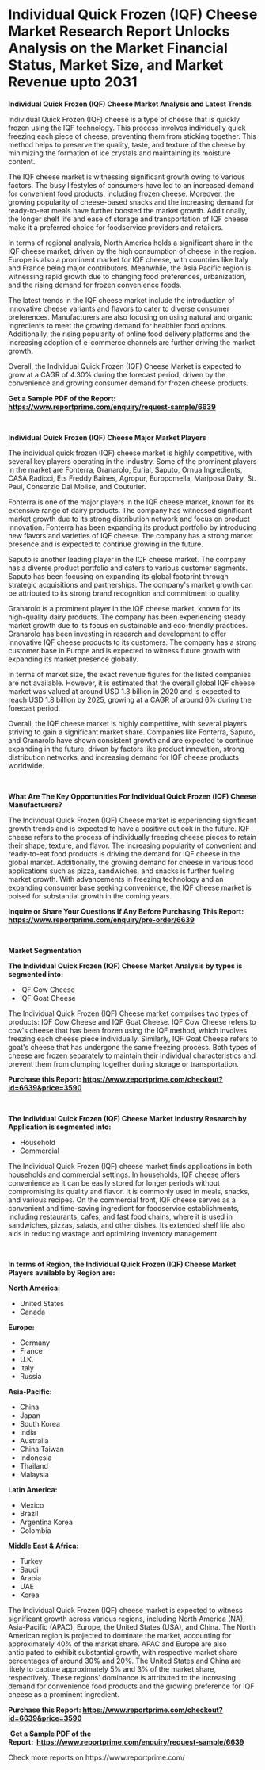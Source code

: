 <p><h1>Individual Quick Frozen (IQF) Cheese Market Research Report Unlocks Analysis on the Market Financial Status, Market Size, and Market Revenue upto 2031</h1></p><p><strong>Individual Quick Frozen (IQF) Cheese Market Analysis and Latest Trends</strong></p>
<p><p>Individual Quick Frozen (IQF) cheese is a type of cheese that is quickly frozen using the IQF technology. This process involves individually quick freezing each piece of cheese, preventing them from sticking together. This method helps to preserve the quality, taste, and texture of the cheese by minimizing the formation of ice crystals and maintaining its moisture content.</p><p>The IQF cheese market is witnessing significant growth owing to various factors. The busy lifestyles of consumers have led to an increased demand for convenient food products, including frozen cheese. Moreover, the growing popularity of cheese-based snacks and the increasing demand for ready-to-eat meals have further boosted the market growth. Additionally, the longer shelf life and ease of storage and transportation of IQF cheese make it a preferred choice for foodservice providers and retailers.</p><p>In terms of regional analysis, North America holds a significant share in the IQF cheese market, driven by the high consumption of cheese in the region. Europe is also a prominent market for IQF cheese, with countries like Italy and France being major contributors. Meanwhile, the Asia Pacific region is witnessing rapid growth due to changing food preferences, urbanization, and the rising demand for frozen convenience foods.</p><p>The latest trends in the IQF cheese market include the introduction of innovative cheese variants and flavors to cater to diverse consumer preferences. Manufacturers are also focusing on using natural and organic ingredients to meet the growing demand for healthier food options. Additionally, the rising popularity of online food delivery platforms and the increasing adoption of e-commerce channels are further driving the market growth.</p><p>Overall, the Individual Quick Frozen (IQF) Cheese Market is expected to grow at a CAGR of 4.30% during the forecast period, driven by the convenience and growing consumer demand for frozen cheese products.</p></p>
<p><strong>Get a Sample PDF of the Report:&nbsp; <a href="https://www.reportprime.com/enquiry/request-sample/6639">https://www.reportprime.com/enquiry/request-sample/6639</a></strong></p>
<p>&nbsp;</p>
<p><strong>Individual Quick Frozen (IQF) Cheese Major Market Players</strong></p>
<p><p>The individual quick frozen (IQF) cheese market is highly competitive, with several key players operating in the industry. Some of the prominent players in the market are Fonterra, Granarolo, Eurial, Saputo, Ornua Ingredients, CASA Radicci, Ets Freddy Baines, Agropur, Europomella, Mariposa Dairy, St. Paul, Consorzio Dal Molise, and Couturier.</p><p>Fonterra is one of the major players in the IQF cheese market, known for its extensive range of dairy products. The company has witnessed significant market growth due to its strong distribution network and focus on product innovation. Fonterra has been expanding its product portfolio by introducing new flavors and varieties of IQF cheese. The company has a strong market presence and is expected to continue growing in the future.</p><p>Saputo is another leading player in the IQF cheese market. The company has a diverse product portfolio and caters to various customer segments. Saputo has been focusing on expanding its global footprint through strategic acquisitions and partnerships. The company's market growth can be attributed to its strong brand recognition and commitment to quality.</p><p>Granarolo is a prominent player in the IQF cheese market, known for its high-quality dairy products. The company has been experiencing steady market growth due to its focus on sustainable and eco-friendly practices. Granarolo has been investing in research and development to offer innovative IQF cheese products to its customers. The company has a strong customer base in Europe and is expected to witness future growth with expanding its market presence globally.</p><p>In terms of market size, the exact revenue figures for the listed companies are not available. However, it is estimated that the overall global IQF cheese market was valued at around USD 1.3 billion in 2020 and is expected to reach USD 1.8 billion by 2025, growing at a CAGR of around 6% during the forecast period.</p><p>Overall, the IQF cheese market is highly competitive, with several players striving to gain a significant market share. Companies like Fonterra, Saputo, and Granarolo have shown consistent growth and are expected to continue expanding in the future, driven by factors like product innovation, strong distribution networks, and increasing demand for IQF cheese products worldwide.</p></p>
<p>&nbsp;</p>
<p><strong>What Are The Key Opportunities For Individual Quick Frozen (IQF) Cheese Manufacturers?</strong></p>
<p><p>The Individual Quick Frozen (IQF) Cheese market is experiencing significant growth trends and is expected to have a positive outlook in the future. IQF cheese refers to the process of individually freezing cheese pieces to retain their shape, texture, and flavor. The increasing popularity of convenient and ready-to-eat food products is driving the demand for IQF cheese in the global market. Additionally, the growing demand for cheese in various food applications such as pizza, sandwiches, and snacks is further fueling market growth. With advancements in freezing technology and an expanding consumer base seeking convenience, the IQF cheese market is poised for substantial growth in the coming years.</p></p>
<p><strong>Inquire or Share Your Questions If Any Before Purchasing This Report: <a href="https://www.reportprime.com/enquiry/pre-order/6639">https://www.reportprime.com/enquiry/pre-order/6639</a></strong></p>
<p>&nbsp;</p>
<p><strong>Market Segmentation</strong></p>
<p><strong>The Individual Quick Frozen (IQF) Cheese Market Analysis by types is segmented into:</strong></p>
<p><ul><li>IQF Cow Cheese</li><li>IQF Goat Cheese</li></ul></p>
<p><p>The Individual Quick Frozen (IQF) Cheese market comprises two types of products: IQF Cow Cheese and IQF Goat Cheese. IQF Cow Cheese refers to cow's cheese that has been frozen using the IQF method, which involves freezing each cheese piece individually. Similarly, IQF Goat Cheese refers to goat's cheese that has undergone the same freezing process. Both types of cheese are frozen separately to maintain their individual characteristics and prevent them from clumping together during storage or transportation.</p></p>
<p><strong>Purchase this Report:&nbsp;<a href="https://www.reportprime.com/checkout?id=6639&price=3590">https://www.reportprime.com/checkout?id=6639&price=3590</a></strong></p>
<p>&nbsp;</p>
<p><strong>The Individual Quick Frozen (IQF) Cheese Market Industry Research by Application is segmented into:</strong></p>
<p><ul><li>Household</li><li>Commercial</li></ul></p>
<p><p>The Individual Quick Frozen (IQF) cheese market finds applications in both households and commercial settings. In households, IQF cheese offers convenience as it can be easily stored for longer periods without compromising its quality and flavor. It is commonly used in meals, snacks, and various recipes. On the commercial front, IQF cheese serves as a convenient and time-saving ingredient for foodservice establishments, including restaurants, cafes, and fast food chains, where it is used in sandwiches, pizzas, salads, and other dishes. Its extended shelf life also aids in reducing wastage and optimizing inventory management.</p></p>
<p>&nbsp;</p>
<p><strong>In terms of Region, the Individual Quick Frozen (IQF) Cheese Market Players available by Region are:</strong></p>
<p>
    <p> <strong> North America: </strong>
        <ul>
            <li>United States</li>
            <li>Canada</li>
        </ul>
        </p> 
    <p> <strong> Europe: </strong>
        <ul>
            <li>Germany</li>
            <li>France</li>
            <li>U.K.</li>
            <li>Italy</li>
            <li>Russia</li>
        </ul>
        </p> 
    <p> <strong> Asia-Pacific: </strong>
        <ul>
            <li>China</li>
            <li>Japan</li>
            <li>South Korea</li>
            <li>India</li>
            <li>Australia</li>
            <li>China Taiwan</li>
            <li>Indonesia</li>
            <li>Thailand</li>
            <li>Malaysia</li>
        </ul>
        </p> 
    <p> <strong> Latin America: </strong>
        <ul>
            <li>Mexico</li>
            <li>Brazil</li>
            <li>Argentina Korea</li>
            <li>Colombia</li>
        </ul>
        </p> 
    <p> <strong> Middle East & Africa: </strong>
        <ul>
            <li>Turkey</li>
            <li>Saudi</li>
            <li>Arabia</li>
            <li>UAE</li>
            <li>Korea</li>
        </ul>
    </p>
    </p>
<p><p>The Individual Quick Frozen (IQF) cheese market is expected to witness significant growth across various regions, including North America (NA), Asia-Pacific (APAC), Europe, the United States (USA), and China. The North American region is projected to dominate the market, accounting for approximately 40% of the market share. APAC and Europe are also anticipated to exhibit substantial growth, with respective market share percentages of around 30% and 20%. The United States and China are likely to capture approximately 5% and 3% of the market share, respectively. These regions' dominance is attributed to the increasing demand for convenience food products and the growing preference for IQF cheese as a prominent ingredient.</p></p>
<p><strong>Purchase this Report: <a href="https://www.reportprime.com/checkout?id=6639&price=3590">https://www.reportprime.com/checkout?id=6639&price=3590</a></strong></p>
<p>&nbsp;<strong>Get a Sample PDF of the Report:&nbsp;&nbsp;<a href="https://www.reportprime.com/enquiry/request-sample/6639">https://www.reportprime.com/enquiry/request-sample/6639</a></strong></p>
<p><strong></strong></p>
<p>Check more reports on https://www.reportprime.com/</p>
